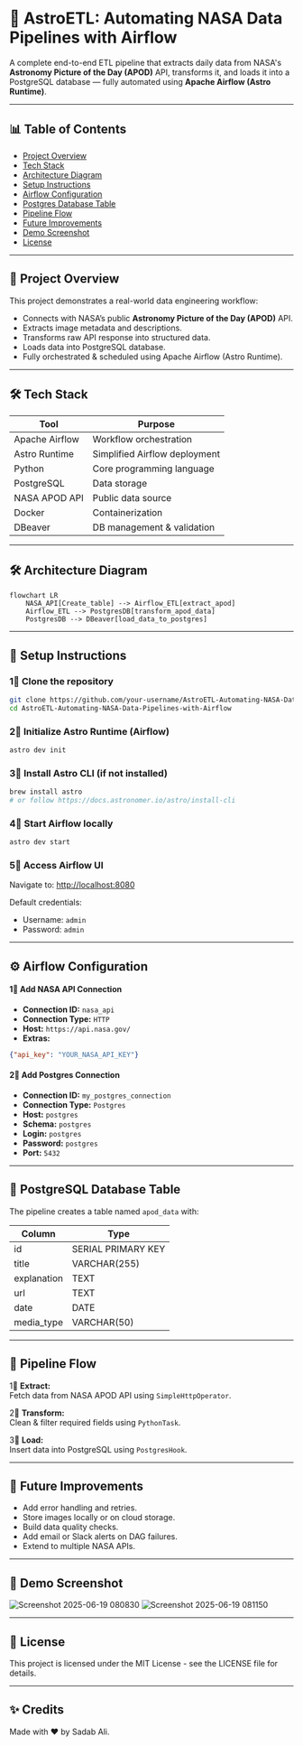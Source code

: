 # 🚀 AstroETL: Automating NASA Data Pipelines with Airflow

A complete end-to-end ETL pipeline that extracts daily data from NASA's **Astronomy Picture of the Day (APOD)** API, transforms it, and loads it into a PostgreSQL database — fully automated using **Apache Airflow (Astro Runtime)**.

---

## 📊 Table of Contents

- [Project Overview](#project-overview)
- [Tech Stack](#tech-stack)
- [Architecture Diagram](#architecture-diagram)
- [Setup Instructions](#setup-instructions)
- [Airflow Configuration](#airflow-configuration)
- [Postgres Database Table](#postgres-database-table)
- [Pipeline Flow](#pipeline-flow)
- [Future Improvements](#future-improvements)
- [Demo Screenshot](#demo-screenshot)
- [License](#license)

---

## 🌟 Project Overview

This project demonstrates a real-world data engineering workflow:

- Connects with NASA’s public **Astronomy Picture of the Day (APOD)** API.
- Extracts image metadata and descriptions.
- Transforms raw API response into structured data.
- Loads data into PostgreSQL database.
- Fully orchestrated & scheduled using Apache Airflow (Astro Runtime).

---

## 🛠 Tech Stack

| Tool           | Purpose                       |
| -------------- | ----------------------------- |
| Apache Airflow | Workflow orchestration        |
| Astro Runtime  | Simplified Airflow deployment |
| Python         | Core programming language     |
| PostgreSQL     | Data storage                  |
| NASA APOD API  | Public data source            |
| Docker         | Containerization              |
| DBeaver        | DB management & validation    |

---

## 🛠 Architecture Diagram

```mermaid
flowchart LR
    NASA_API[Create_table] --> Airflow_ETL[extract_apod]
    Airflow_ETL --> PostgresDB[transform_apod_data]
    PostgresDB --> DBeaver[load_data_to_postgres]
```

---

## 🚀 Setup Instructions

### 1⃣ Clone the repository

```bash
git clone https://github.com/your-username/AstroETL-Automating-NASA-Data-Pipelines-with-Airflow.git
cd AstroETL-Automating-NASA-Data-Pipelines-with-Airflow
```

### 2⃣ Initialize Astro Runtime (Airflow)

```bash
astro dev init
```

### 3⃣ Install Astro CLI (if not installed)

```bash
brew install astro
# or follow https://docs.astronomer.io/astro/install-cli
```

### 4⃣ Start Airflow locally

```bash
astro dev start
```

### 5⃣ Access Airflow UI

Navigate to: [http://localhost:8080](http://localhost:8080)

Default credentials:

- Username: `admin`
- Password: `admin`

---

## ⚙ Airflow Configuration

#### 1⃣ Add NASA API Connection

- **Connection ID:** `nasa_api`
- **Connection Type:** `HTTP`
- **Host:** `https://api.nasa.gov/`
- **Extras:**

```json
{"api_key": "YOUR_NASA_API_KEY"}
```

#### 2⃣ Add Postgres Connection

- **Connection ID:** `my_postgres_connection`
- **Connection Type:** `Postgres`
- **Host:** `postgres`
- **Schema:** `postgres`
- **Login:** `postgres`
- **Password:** `postgres`
- **Port:** `5432`

---

## 📄 PostgreSQL Database Table

The pipeline creates a table named `apod_data` with:

| Column      | Type               |
| ----------- | ------------------ |
| id          | SERIAL PRIMARY KEY |
| title       | VARCHAR(255)       |
| explanation | TEXT               |
| url         | TEXT               |
| date        | DATE               |
| media\_type | VARCHAR(50)        |

---

## 🔄 Pipeline Flow

1⃣ **Extract:**\
Fetch data from NASA APOD API using `SimpleHttpOperator`.

2⃣ **Transform:**\
Clean & filter required fields using `PythonTask`.

3⃣ **Load:**\
Insert data into PostgreSQL using `PostgresHook`.

---

## 🔧 Future Improvements

- Add error handling and retries.
- Store images locally or on cloud storage.
- Build data quality checks.
- Add email or Slack alerts on DAG failures.
- Extend to multiple NASA APIs.

---

## 📸 Demo Screenshot


![Screenshot 2025-06-19 080830](https://github.com/user-attachments/assets/ca9173a6-961e-4e66-a1b0-9ac80f22e0fd)
![Screenshot 2025-06-19 081150](https://github.com/user-attachments/assets/449d6502-e78f-4710-b537-efab11255406)

---

## 📄 License

This project is licensed under the MIT License - see the LICENSE file for details.

---

## ✨ Credits

Made with ❤️ by Sadab Ali.

